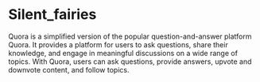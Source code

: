 # Silent_fairies
Quora is a simplified version of the popular question-and-answer platform Quora. It provides a platform for users to ask questions, share their knowledge, and engage in meaningful discussions on a wide range of topics. With Quora, users can ask questions, provide answers, upvote and downvote content, and follow topics.
